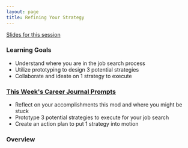 ```yaml
---
layout: page
title: Refining Your Strategy
---
```


[Slides for this session](https://docs.google.com/presentation/d/1OFXHT6EFLqa90MWbxohmhW90RfbTv5YOSHnuR1YuRvk/edit?usp=sharing)

### Learning Goals
* Understand where you are in the job search process
* Utilize prototyping to design 3 potential strategies
* Collaborate and ideate on 1 strategy to execute

### [This Week's Career Journal Prompts](https://github.com/turingschool/career-development-curriculum-site/blob/master/module_three/mod3_career_journal_prompts.md#week-5)
* Reflect on your accomplishments this mod and where you might be stuck
* Prototype 3 potential strategies to execute for your job search
* Create an action plan to put 1 strategy into motion

### Overview
